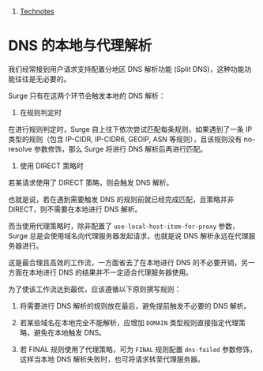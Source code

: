 1.  [Technotes](/surge-knowledge-base/zh/technotes)

DNS 的本地与代理解析
============

我们经常接到用户请求支持配置分地区 DNS 解析功能 (Split DNS)，这种功能功能往往是无必要的。

Surge 只有在这两个环节会触发本地的 DNS 解析：

1.  在规则判定时
    

在进行规则判定时，Surge 自上往下依次尝试匹配每条规则，如果遇到了一条 IP 类型的规则（包含 IP-CIDR, IP-CIDR6, GEOIP, ASN 等规则），且该规则没有 no-resolve 参数修饰，那么 Surge 将进行 DNS 解析后再进行匹配。

1.  使用 DIRECT 策略时
    

若某请求使用了 DIRECT 策略，则会触发 DNS 解析。

也就是说，若在遇到需要触发 DNS 的规则前就已经完成匹配，且策略并非 DIRECT，则不需要在本地进行 DNS 解析。

而当使用代理策略时，除非配置了 `use-local-host-item-for-proxy` 参数，Surge 总是会使用域名向代理服务器发起请求，也就是说 DNS 解析永远在代理服务器进行。

这是最合理且高效的工作流，一方面省去了在本地进行 DNS 的不必要开销，另一方面在本地进行 DNS 的结果并不一定适合代理服务器使用。

为了使该工作流达到最优，应该遵循以下原则撰写规则：

1.  将需要进行 DNS 解析的规则放在最后，避免提前触发不必要的 DNS 解析。
    
2.  若某些域名在本地完全不能解析，应增加 `DOMAIN` 类型规则直接指定代理策略，避免在本地触发 DNS。
    
3.  若 FINAL 规则使用了代理策略，可为 `FINAL` 规则配置 `dns-failed` 参数修饰，这样当本地 DNS 解析失败时，也可将请求转至代理服务器。